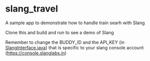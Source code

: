 # slang_travel
A sample app to demonstrate how to handle train searh with Slang 

Clone this and build and run to see a demo of Slang

Remember to change the BUDDY_ID and the API_KEY (in [SlangInterface.java](https://github.com/SlangLabs/slang_travel/blob/master/app/src/main/java/in/slanglabs/slangtravel/SlangInterface.java#L45))  that is specific to your slang console account (https://console.slanglabs.in)

